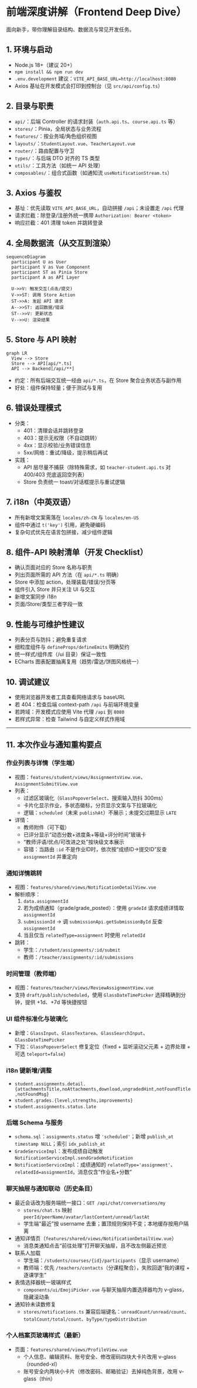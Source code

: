# 前端深度讲解（Frontend Deep Dive）

面向新手，带你理解目录结构、数据流与常见开发任务。

## 1. 环境与启动
- Node.js 18+（建议 20+）
- `npm install && npm run dev`
- `.env.development` 建议：`VITE_API_BASE_URL=http://localhost:8080`
- Axios 基址在开发模式会打印到控制台（见 `src/api/config.ts`）

## 2. 目录与职责
- `api/`：后端 Controller 的请求封装（`auth.api.ts`、`course.api.ts` 等）
- `stores/`：Pinia，全局状态与业务流程
- `features/`：按业务域/角色组织视图
- `layouts/`：`StudentLayout.vue`、`TeacherLayout.vue`
- `router/`：路由配置与守卫
- `types/`：与后端 DTO 对齐的 TS 类型
- `utils/`：工具方法（如统一 API 处理）
- `composables/`：组合式函数（如通知流 `useNotificationStream.ts`）

## 3. Axios 与鉴权
- 基址：优先读取 `VITE_API_BASE_URL`，自动拼接 `/api`；未设置走 `/api` 代理
- 请求拦截：除登录/注册外统一携带 `Authorization: Bearer <token>`
- 响应拦截：401 清理 token 并跳转登录

## 4. 全局数据流（从交互到渲染）
```mermaid
sequenceDiagram
  participant U as User
  participant V as Vue Component
  participant ST as Pinia Store
  participant A as API Layer

  U->>V: 触发交互(点击/提交)
  V->>ST: 调用 Store Action
  ST->>A: 发起 API 请求
  A-->>ST: 返回数据/错误
  ST-->>V: 更新状态
  V-->>U: 渲染结果
```

## 5. Store 与 API 映射
```mermaid
graph LR
  View --> Store
  Store --> API[api/*.ts]
  API --> Backend[/api/**]
```
- 约定：所有后端交互统一经由 `api/*.ts`，在 Store 聚合业务状态与副作用
- 好处：组件保持轻量；便于测试与复用

## 6. 错误处理模式
- 分类：
  - 401：清理会话并跳转登录
  - 403：提示无权限（不自动跳转）
  - 4xx：显示校验/业务错误信息
  - 5xx/网络：重试/降级，提示稍后再试
- 实践：
  - API 层尽量不捕获（除特殊需求，如 `teacher-student.api.ts` 对 400/403 兜底返回空列表）
  - Store 负责统一 toast/对话框提示与重试逻辑

## 7. i18n（中英双语）
- 所有新增文案需落在 `locales/zh-CN` 与 `locales/en-US`
- 组件中通过 `t('key')` 引用，避免硬编码
- 复杂句式优先在语言包拼接，减少组件逻辑

## 8. 组件-API 映射清单（开发 Checklist）
- 确认页面对应的 Store 名称与职责
- 列出页面所需的 API 方法（在 `api/*.ts` 明确）
- Store 中添加 action，处理装载/错误/分页等
- 组件引入 Store 并只关注 UI 与交互
- 新增文案同步 i18n
- 页面/Store/类型三者字段一致

## 9. 性能与可维护性建议
- 列表分页与防抖；避免重复请求
- 细粒度组件与 `defineProps/defineEmits` 明确契约
- 统一样式/组件库（/ui 目录）保证一致性
- ECharts 图表配置抽离复用（趋势/雷达/饼图风格统一）

## 10. 调试建议
- 使用浏览器开发者工具查看网络请求与 baseURL
- 若 404：检查后端 context-path `/api` 与前端环境变量
- 若跨域：开发模式应使用 Vite 代理 `/api` 到 `8080`
- 若样式异常：检查 Tailwind 与自定义样式作用域

---

## 11. 本次作业与通知重构要点

### 作业列表与详情（学生端）
- 视图：`features/student/views/AssignmentsView.vue`、`AssignmentSubmitView.vue`
- 列表：
  - 过滤区玻璃化（`GlassPopoverSelect`、搜索输入防抖 300ms）
  - 卡片化显示作业，多状态徽标，分页显示文案与下拉玻璃化
  - 逻辑：`scheduled`（未来 `publishAt`）不展示；未提交过期显示 `LATE`
- 详情：
  - 教师附件（可下载）
  - 已评分显示“动态分数+进度条+等级+评分时间”玻璃卡
  - “教师评语/优点/可改进之处”按块级文本展示
  - 容错：当路由 `:id` 不是作业ID时，依次按“成绩ID→提交ID”反查 `assignmentId` 并重定向

### 通知详情跳转
- 视图：`features/shared/views/NotificationDetailView.vue`
- 解析顺序：
  1) `data.assignmentId`
  2) 若为成绩通知（grade/grade_posted）：使用 `gradeId` 请求成绩详情取 `assignmentId`
  3) `submissionId` → 调 `submissionApi.getSubmissionById` 反查 `assignmentId`
  4) 当且仅当 `relatedType=assignment` 时使用 `relatedId`
- 跳转：
  - 学生：`/student/assignments/:id/submit`
  - 教师：`/teacher/assignments/:id/submissions`

### 时间管理（教师端）
- 视图：`features/teacher/views/ReviewAssignmentView.vue`
- 支持 `draft/publish/scheduled`，使用 `GlassDateTimePicker` 选择精确到分钟，提供 +1d、+7d 等快捷按钮

### UI 组件标准化与玻璃化
- 新增：`GlassInput`、`GlassTextarea`、`GlassSearchInput`、`GlassDateTimePicker`
- 下拉：`GlassPopoverSelect` 修复定位（fixed + 监听滚动父元素 + 边界处理 + 可选 `teleport=false`）

### i18n 键新增/调整
- `student.assignments.detail.{attachmentsTitle,noAttachments,download,ungradedHint,notFoundTitle,notFoundMsg}`
- `student.grades.{level,strengths,improvements}`
- `student.assignments.status.late`

### 后端 Schema 与服务
- `schema.sql`：`assignments.status` 增 `'scheduled'`；新增 `publish_at timestamp NULL`；索引 `idx_publish_at`
- `GradeServiceImpl`：发布成绩自动触发 `NotificationServiceImpl.sendGradeNotification`
- `NotificationServiceImpl`：成绩通知的 `relatedType='assignment'`、`relatedId=assignmentId`，消息仅含“作业名+分数”

### 聊天抽屉与通知联动（历史条目）

- 最近会话改为服务端统一接口：`GET /api/chat/conversations/my`
  - `stores/chat.ts` 映射 `peerId/peerName/avatar/lastContent/unread/lastAt`
  - 学生端“最近”按 username 去重；置顶规则保持不变；本地缓存按用户隔离
- 通知详情页（`features/shared/views/NotificationDetailView.vue`）
  - 消息类通知点击“前往处理”打开聊天抽屉，且不改左侧最近预览
- 联系人加载
  - 学生端：`/students/courses/{id}/participants`（显示 username）
  - 教师端：优先 `/teachers/contacts`（分课程聚合），失败回退“我的课程 + 逐课学生”
- 表情选择器统一玻璃样式
  - `components/ui/EmojiPicker.vue` 与聊天抽屉内置选择器均为 v-glass，隐藏滚动条
- 通知铃未读数修复
  - `stores/notifications.ts` 兼容后端键名：`unreadCount/unread/count`、`totalCount/total/count`、`byType/typeDistribution`

### 个人档案页玻璃样式（最新）

- 页面：`features/shared/views/ProfileView.vue`
  - 个人信息、编辑资料、账号安全、修改密码四块大卡片改用 v-glass（rounded-xl）
  - 账号安全内两块小卡片（修改密码、邮箱验证）去掉纯色背景，改用 v-glass（thin）
